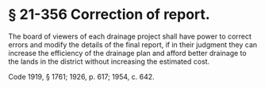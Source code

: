 # § 21-356 Correction of report.

<p>The board of viewers of each drainage project shall have power to correct errors and modify the details of the final report, if in their judgment they can increase the efficiency of the drainage plan and afford better drainage to the lands in the district without increasing the estimated cost.</p><p>Code 1919, § 1761; 1926, p. 617; 1954, c. 642.</p>